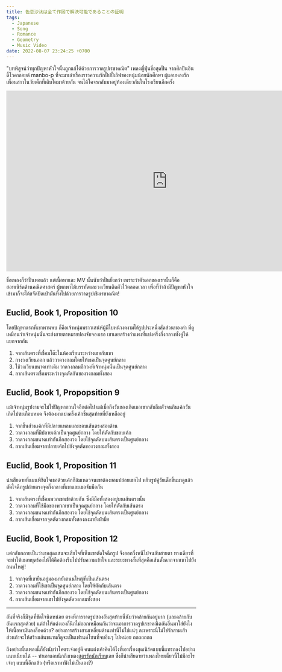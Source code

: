 ```yaml
---
title: 色恋沙汰は全て作図で解決可能であることの証明
tags:
  - Japanese
  - Song
  - Romance
  - Geometry
  - Music Video
date: 2022-08-07 23:24:25 +0700
---
```


"บทพิสูจน์ว่าทุกปัญหาหัวใจนั้นถูกแก้ได้ด้วยการวาดรูปเรขาคณิต" เพลงญี่ปุ่นชื่อสุดปั่น จากศิลปินอินดี้โวคาลอยด์ manbo-p ที่จะมาเล่าเรื่องราวความรักปั๊ปปี้เลิฟของหนุ่มน้อยนักศึกษา ผู้แอบหลงรักเพื่อนสาวในวัยเด็กที่เติบโตมาด้วยกัน จนได้โคจรกลับมาอยู่ห้องเดียวกันในโรงเรียนอีกครั้ง

<iframe width="853" height="480" src="https://www.youtube.com/embed/yoHR8qwuqmY" frameborder="0" allowfullscreen></iframe>

ชื่อเพลงก็ว่าปั่นพอแล้ว แต่เนื้อหาและ MV นั้นนับว่าปั่นยิ่งกว่า เพราะว่าตัวเอกของเรานั้นก็คือฮอทเนิร์ดด้านคณิตศาสตร์ ผู้พกพาไม้บรรทัดและวงเวียนติดตัวไว้ตลอดเวลา เพื่อที่ว่าถ้ามีปัญหาหัวใจเข้ามาก็จะได้ขจัดปัดเป่ามันทิ้งไปด้วยการวาดรูปเชิงเรขาคณิต!


## Euclid, Book 1, Proposition 10

โดยปัญหาแรกที่เขาพานพบ ก็คือเจ้าหนุ่มพราวเสน่ห์ผู้มีใบหน้างดงามได้รูปประหนึ่งสัดส่วนทองคำ ที่ดูเหมือนว่าเจ้าหนุ่มนั่นจะส่งสายตาหมายปองจับจองเธอ เขาเลยสร้างกำแพงที่แบ่งครึ่งกึ่งกลางทั้งคู่ให้แยกจากกัน

1. จากเส้นตรงที่เชื่อมโต๊ะในห้องเรียนระหว่างเธอกับเขา
2. กางวงเวียนออก แล้ววาดวงกลมโดยให้เธอเป็นจุดศูนย์กลาง
3. ใช้วงเวียนขนาดเท่าเดิม วาดวงกลมอีกวงที่เจ้าหนุ่มนั่นเป็นจุดศูนย์กลาง
4. ลากเส้นตรงเชื่อมระหว่างจุดตัดกันของวงกลมทั้งสอง


## Euclid, Book 1, Propopsition 9

แม้เจ้าหนุ่มรูปงามจะไม่ใช่ปัญหากวนใจอีกต่อไป แต่เมื่อถึงวันของเกิดเธอเขากลับลืมตัวจนกินเค้กวันเกิดไปซะเกือบหมด จึงต้องมาแบ่งครึ่งเค้กชิ้นสุดท้ายที่ยังเหลืออยู่

1. จากชิ้นส่วนเค้กที่มีปลายแหลมและขอบเส้นตรงสองด้าน
2. วาดวงกลมที่มีปลายเค้กเป็นจุดศูนย์กลาง โดยให้ตัดกับขอบเค้ก
3. วาดวงกลมขนาดเท่ากันอีกสองวง โดยใช้จุดตัดบนเส้นตรงเป็นศูนย์กลาง
4. ลากเส้นเชื่อมจากปลายเค้กไปยังจุดตัดของวงกลมทั้งสอง


## Euclid, Book 1, Proposition 11

น่าเสียดายที่แผนพิชิตใจเธอด้วยเค้กก็ล้มเหลวจนเขาต้องยอมปล่อยเธอไป หยิบรูปคู่วัยเด็กขึ้นมาดูแล้วตัดใจฉีกรูปถ่ายตรงจุดกึ่งกลางที่เขาและเธอจับมือกัน

1. จากเส้นตรงที่เชื่อมพวกเขาเข้าด้วยกัน ซึ่งมีมือทั้งสองอยู่บนเส้นตรงนั้น
2. วาดวงกลมที่ใช้มือของพวกเขาเป็นจุดศูนย์กลาง โดยให้ตัดกับเส้นตรง
3. วาดวงกลมขนาดเท่ากันอีกสองวง โดยใช้จุดตัดบนเส้นตรงเป็นศูนย์กลาง
4. ลากเส้นเชื่อมจากจุดตัดวงกลมทั้งสองลงมายังฝ่ามือ


## Euclid, Book 1, Proposition 12

แต่กลับกลายเป็นว่าเธอสุดแสนจะเสียใจที่เห็นเขาตัดใจฉีกรูป จึงออกวิ่งหนีไปจนลับสายตา ทางเดียวที่จะทำให้เธอหยุดร้องไห้ได้คือต้องรีบไปปรับความเข้าใจ และระยะทางสั้นที่สุดคือเส้นตั้งฉากจากเขาไปยังถนนใหญ่!

1. จากจุดที่เขายืนอยู่มองมายังถนนใหญ่ที่เป็นเส้นตรง
2. วาดวงกลมที่ใช้เขาเป็นจุดศูนย์กลาง โดยให้ตัดกับเส้นตรง
3. วาดวงกลมขนาดเท่ากันอีกสองวง โดยใช้จุดตัดบนเส้นตรงเป็นศูนย์กลาง
4. ลากเส้นเชื่อมจากเขาไปยังจุดตัดวงกลมทั้งสอง


---

อันที่จริงก็มีจุดที่ขัดใจนิดหน่อย ตรงที่การวาดรูปสองอันสุดท้ายนี่นับว่าคล้ายกันอยู่มาก (และคล้ายกับอันแรกสุดด้วย) แต่ถ้าให้แต่งเองก็นึกไม่ออกเหมือนกันว่าจะเอาการวาดรูปเรขาคณิตอันอื่นมาใส่ยังไงให้เนื้อหามันลงล็อคด้วย? อย่างการสร้างสามเหลี่ยมด้านเท่านี่ไม่ใช่แน่ๆ ละเพราะนี่ไม่ใช่รักสามเส้า ส่วนถ้าจะให้สร้างเส้นขนานก็ดูจะเป็นเฟรนด์โซนที่จบอึนๆ ไปหน่อย ถถถถถถถ

ถึงอย่างนั้นเพลงนี้ก็ยังนับว่าโคตรเจ๋งอยู่ดี คนแต่งเค้าคิดได้ไงที่เอาเรื่องสุดเนิร์ดแบบนี้แทรกลงไปอย่างแนบเนียนได้ -- ทำเอาแอบนึกถึงเพลง[สูตรรักนักเรียน][student love formula]เลย ซึ่งก็น่าเสียดายว่าเพลงไทยเดี๋ยวนี้ไม่มีอะไรเจ๋งๆ แบบนี้อีกแล้ว (หรือเราหาฟังไม่เป็นเอง?)


[student love formula]: //youtu.be/LzhzhNZnnGs
